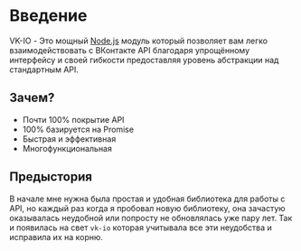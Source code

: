 # Введение
VK-IO - Это мощный [Node.js](https://nodejs.org) модуль который позволяет вам легко взаимодействовать с ВКонтакте API благодаря упрощённому интерфейсу и своей гибкости предоставляя уровень абстракции над стандартным API.

## Зачем?
- Почти 100% покрытие API
- 100% базируется на Promise
- Быстрая и эффективная
- Многофункциональная

## Предыстория
В начале мне нужна была простая и удобная библиотека для работы с API, но каждый раз когда я пробовал новую библиотеку, она зачастую оказывалась неудобной или попросту не обновлялась уже пару лет. Так и появилась на свет `vk-io` которая учитывала все эти неудобства и исправила их на корню.

